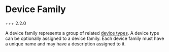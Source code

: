 # Device Family

+++ 2.2.0

A device family represents a group of related [device types](devicetype.md). A device type can be optionally assigned to a device family. Each device family must have a unique name and may have a description assigned to it.
